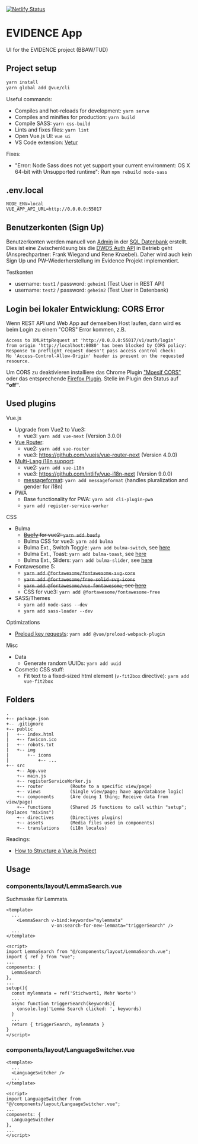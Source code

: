 [![Netlify Status](https://api.netlify.com/api/v1/badges/0d1cca68-8b41-4097-8eb2-52f6db306ba8/deploy-status)](https://app.netlify.com/sites/goofy-hypatia-8bd9ad/deploys)


# EVIDENCE App
UI for the EVIDENCE project (BBAW/TUD)

## Project setup

```bash
yarn install
yarn global add @vue/cli
```

Useful commands:

- Compiles and hot-reloads for development: `yarn serve`
- Compiles and minifies for production: `yarn build`
- Compile SASS: `yarn css-build`
- Lints and fixes files: `yarn lint`
- Open Vue.js UI: `vue ui`
- VS Code extension: [Vetur](https://github.com/vuejs/vetur)

Fixes:
- "Error: Node Sass does not yet support your current environment: OS X 64-bit with Unsupported runtime": Run `npm rebuild node-sass`

## .env.local

```
NODE_ENV=local
VUE_APP_API_URL=http://0.0.0.0:55017
```

## Benutzerkonten (Sign Up)
Benutzerkonten werden manuell von [Admin](mailto:hamster@bbaw.de) in der [SQL Datenbank](https://git.zdl.org/hamster/evidence-database) erstellt. 
Dies ist eine Zwischenlösung bis die [DWDS Auth API](https://git.zdl.org/knaebel/dwds-oauth2) in Betrieb geht (Ansprechpartner: Frank Wiegand und Rene Knaebel).
Daher wird auch kein Sign Up und PW-Wiederherstellung im Evidence Projekt implementiert.

Testkonten

- username: `test1` / password: `geheim1`  (Test User in REST API)
- username: `test2` / password: `geheim2`  (Test User in Datenbank)


## Login bei lokaler Entwicklung: CORS Error
Wenn REST API und Web App auf demselben Host laufen, dann wird es beim Login zu einem "CORS" Error kommen, z.B. 

```
Access to XMLHttpRequest at 'http://0.0.0.0:55017/v1/auth/login' 
from origin 'http://localhost:8080' has been blocked by CORS policy: 
Response to preflight request doesn't pass access control check: 
No 'Access-Control-Allow-Origin' header is present on the requested resource.
```

Um CORS zu deaktivieren installiere das Chrome Plugin ["Moesif CORS"](https://chrome.google.com/webstore/detail/moesif-origin-cors-change/digfbfaphojjndkpccljibejjbppifbc) oder das entsprechende [Firefox Plugin](https://addons.mozilla.org/en-US/firefox/addon/moesif-origin-cors-changer1/). Stelle im Plugin den Status auf **"off"**. 



## Used plugins
Vue.js
- Upgrade from Vue2 to Vue3: 
    - vue3: `yarn add vue-next` (Version 3.0.0)
- [Vue Router](https://router.vuejs.org/): 
    - vue2: `yarn add vue-router` 
    - vue3: https://github.com/vuejs/vue-router-next (Version 4.0.0)
- [Multi-Lang i18n support](https://kazupon.github.io/vue-i18n/): 
    - vue2: `yarn add vue-i18n`
    - vue3: https://github.com/intlify/vue-i18n-next (Version 9.0.0)
    - [messageformat](https://messageformat.github.io/messageformat/v3/): `yarn add messageformat` (handles pluralization and gender for i18n)
- PWA
    - Base functionality for PWA: `yarn add cli-plugin-pwa`
    - `yarn add register-service-worker` 

CSS

- Bulma
    - ~~[Buefy](https://buefy.org/documentation) for vue2: `yarn add buefy`~~
    - Bulma CSS for vue3: `yarn add bulma`
    - Bulma Ext., Switch Toggle: `yarn add bulma-switch`, see [here](https://wikiki.github.io/form/switch/)
    - Bulma Ext., Toast: `yarn add bulma-toast`, see [here](https://rfoel.github.io/bulma-toast/)
    - Bulma Ext., Sliders: `yarn add bulma-slider`, see [here](https://github.com/Wikiki/bulma-slider)
- Fontawesome 5:
    - ~~`yarn add @fortawesome/fontawesome-svg-core`~~
    - ~~`yarn add @fortawesome/free-solid-svg-icons`~~
    - ~~`yarn add @fortawesome/vue-fontawesome`, see [here](https://github.com/FortAwesome/vue-fontawesome#installation)~~
    - CSS for vue3: `yarn add @fortawesome/fontawesome-free`
- SASS/Themes
    - `yarn add node-sass --dev`
    - `yarn add sass-loader --dev`

Optimizations

- [Preload key requests](https://web.dev/uses-rel-preload): `yarn add @vue/preload-webpack-plugin`


Misc

- Data
    - Generate random UUIDs: `yarn add uuid`
- Cosmetic CSS stuff:
    - Fit text to a fixed-sized html element (`v-fit2box` directive): `yarn add vue-fit2box`



## Folders

```
.
+-- package.json
+-- .gitignore
+-- public
|   +-- index.html
|   +-- favicon.ico
|   +-- robots.txt
|   +-- img
|       +-- icons 
|           +-- ...
+-- src
    +-- App.vue
    +-- main.js
    +-- registerServiceWorker.js
    +-- router          (Route to a specific view/page)
    +-- views           (Single view/page; have app/database logic)
    +-- components      (Are doing 1 thing; Receive data from view/page)
    +-- functions       (Shared JS functions to call within "setup"; Replaces "mixins")
    +-- directives      (Directives plugins)
    +-- assets          (Media files used in components)
    +-- translations    (i18n locales)
```

Readings: 

- [How to Structure a Vue.js Project](https://itnext.io/how-to-structure-a-vue-js-project-29e4ddc1aeeb)


## Usage

### components/layout/LemmaSearch.vue
Suchmaske für Lemmata.

```vue
<template>
  ...
    <LemmaSearch v-bind:keywords="mylemmata" 
                 v-on:search-for-new-lemmata="triggerSearch" />
  ...
</template>

<script>
import LemmaSearch from "@/components/layout/LemmaSearch.vue";
import { ref } from "vue";
...
components: {
  LemmaSearch
},
...
setup(){
  const mylemmata = ref('Stichwort1, Mehr Worte')
  ...
  async function triggerSearch(keywords){
    console.log('Lemma Search clicked: ', keywords)
  }
  ...
  return { triggerSearch, mylemmata }
}
</script>
```


### components/layout/LanguageSwitcher.vue

```vue
<template>
  ...
  <LanguageSwitcher />
  ...
</template>

<script>
import LanguageSwitcher from "@/components/layout/LanguageSwitcher.vue";
...
components: {
  LanguageSwitcher
},
...
</script>
```